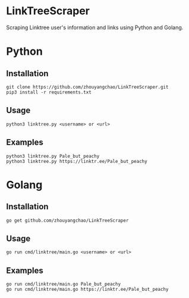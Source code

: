 # LinkTreeScraper
Scraping Linktree user's information and links using Python and Golang.

# Python

## Installation

```
git clone https://github.com/zhouyangchao/LinkTreeScraper.git
pip3 install -r requirements.txt
```

## Usage

```
python3 linktree.py <username> or <url>
```

## Examples

```
python3 linktree.py Pale_but_peachy
python3 linktree.py https://linktr.ee/Pale_but_peachy
```

# Golang

## Installation

```
go get github.com/zhouyangchao/LinkTreeScraper
```

## Usage

```
go run cmd/linktree/main.go <username> or <url>
```

## Examples

```
go run cmd/linktree/main.go Pale_but_peachy
go run cmd/linktree/main.go https://linktr.ee/Pale_but_peachy
```
